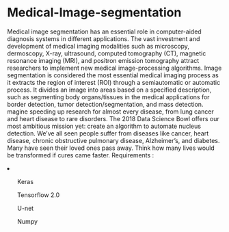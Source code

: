 # Medical-Image-segmentation
Medical image segmentation has an essential role in computer-aided diagnosis systems in different applications. The vast investment and development of medical imaging modalities such as microscopy, dermoscopy, X-ray, ultrasound, computed tomography (CT), magnetic resonance imaging (MRI), and positron emission tomography attract researchers to implement new medical image-processing algorithms. Image segmentation is considered the most essential medical imaging process as it extracts the region of interest (ROI) through a semiautomatic or automatic process. It divides an image into areas based on a specified description, such as segmenting body organs/tissues in the medical applications for border detection, tumor detection/segmentation, and mass detection.
magine speeding up research for almost every disease, from lung cancer and heart disease to rare disorders. The 2018 Data Science Bowl offers our most ambitious mission yet: create an algorithm to automate nucleus detection.
We’ve all seen people suffer from diseases like cancer, heart disease, chronic obstructive pulmonary disease, Alzheimer’s, and diabetes. Many have seen their loved ones pass away. Think how many lives would be transformed if cures came faster.
Requirements :
<li>
  <ul>
    <p>Keras</p>
    <p>Tensorflow 2.0</p>
    <p>U-net </p>
    <p>Numpy </p>
  </ul>
</li>
  

